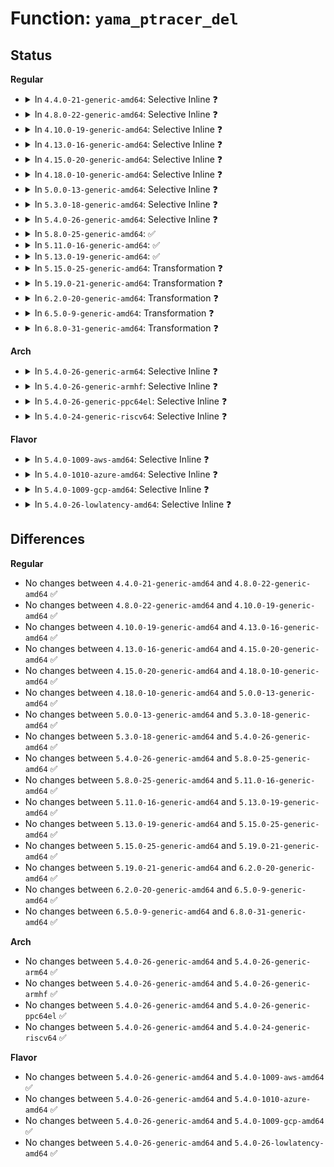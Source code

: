 # Function: <code>yama_ptracer_del</code>

## Status
<b>Regular</b>
<ul>
<li>
<details>
<summary>In <code>4.4.0-21-generic-amd64</code>: Selective Inline ❓</summary>

```c
void yama_ptracer_del(struct task_struct * tracer, struct task_struct * tracee)
```

```json
{
  "name": "yama_ptracer_del",
  "collision_type": "Unique Static",
  "inline_type": "Selective",
  "funcs": [
    {
      "addr": 18446744071582601856,
      "name": "yama_ptracer_del",
      "external": false,
      "loc": "security/yama/yama_lsm.c:112",
      "file": "security/yama/yama_lsm.c",
      "inline": "not declared, inlined",
      "caller_inline": [],
      "caller_func": [
        "security/yama/yama_lsm.c:yama_task_free",
        "security/yama/yama_lsm.c:yama_task_prctl"
      ]
    }
  ],
  "symbols": [
    {
      "addr": 18446744071582601856,
      "name": "yama_ptracer_del",
      "section": ".text",
      "bind": "STB_LOCAL",
      "size": 113
    }
  ]
}
```
</details>
</li>
<li>
<details>
<summary>In <code>4.8.0-22-generic-amd64</code>: Selective Inline ❓</summary>

```c
void yama_ptracer_del(struct task_struct * tracer, struct task_struct * tracee)
```

```json
{
  "name": "yama_ptracer_del",
  "collision_type": "Unique Static",
  "inline_type": "Selective",
  "funcs": [
    {
      "addr": 18446744071582846112,
      "name": "yama_ptracer_del",
      "external": false,
      "loc": "security/yama/yama_lsm.c:183",
      "file": "security/yama/yama_lsm.c",
      "inline": "not declared, inlined",
      "caller_inline": [],
      "caller_func": [
        "security/yama/yama_lsm.c:yama_task_prctl",
        "security/yama/yama_lsm.c:yama_task_free"
      ]
    }
  ],
  "symbols": [
    {
      "addr": 18446744071582846112,
      "name": "yama_ptracer_del",
      "section": ".text",
      "bind": "STB_LOCAL",
      "size": 113
    }
  ]
}
```
</details>
</li>
<li>
<details>
<summary>In <code>4.10.0-19-generic-amd64</code>: Selective Inline ❓</summary>

```c
void yama_ptracer_del(struct task_struct * tracer, struct task_struct * tracee)
```

```json
{
  "name": "yama_ptracer_del",
  "collision_type": "Unique Static",
  "inline_type": "Selective",
  "funcs": [
    {
      "addr": 18446744071582942112,
      "name": "yama_ptracer_del",
      "external": false,
      "loc": "security/yama/yama_lsm.c:183",
      "file": "security/yama/yama_lsm.c",
      "inline": "not declared, inlined",
      "caller_inline": [],
      "caller_func": [
        "security/yama/yama_lsm.c:yama_task_prctl",
        "security/yama/yama_lsm.c:yama_task_free"
      ]
    }
  ],
  "symbols": [
    {
      "addr": 18446744071582942112,
      "name": "yama_ptracer_del",
      "section": ".text",
      "bind": "STB_LOCAL",
      "size": 113
    }
  ]
}
```
</details>
</li>
<li>
<details>
<summary>In <code>4.13.0-16-generic-amd64</code>: Selective Inline ❓</summary>

```c
void yama_ptracer_del(struct task_struct * tracer, struct task_struct * tracee)
```

```json
{
  "name": "yama_ptracer_del",
  "collision_type": "Unique Static",
  "inline_type": "Selective",
  "funcs": [
    {
      "addr": 18446744071582992912,
      "name": "yama_ptracer_del",
      "external": false,
      "loc": "security/yama/yama_lsm.c:183",
      "file": "security/yama/yama_lsm.c",
      "inline": "not declared, inlined",
      "caller_inline": [],
      "caller_func": [
        "security/yama/yama_lsm.c:yama_task_prctl",
        "security/yama/yama_lsm.c:yama_task_free"
      ]
    }
  ],
  "symbols": [
    {
      "addr": 18446744071582992912,
      "name": "yama_ptracer_del",
      "section": ".text",
      "bind": "STB_LOCAL",
      "size": 115
    }
  ]
}
```
</details>
</li>
<li>
<details>
<summary>In <code>4.15.0-20-generic-amd64</code>: Selective Inline ❓</summary>

```c
void yama_ptracer_del(struct task_struct * tracer, struct task_struct * tracee)
```

```json
{
  "name": "yama_ptracer_del",
  "collision_type": "Unique Static",
  "inline_type": "Selective",
  "funcs": [
    {
      "addr": 18446744071583156576,
      "name": "yama_ptracer_del",
      "external": false,
      "loc": "security/yama/yama_lsm.c:183",
      "file": "security/yama/yama_lsm.c",
      "inline": "not declared, inlined",
      "caller_inline": [],
      "caller_func": [
        "security/yama/yama_lsm.c:yama_task_prctl",
        "security/yama/yama_lsm.c:yama_task_free"
      ]
    }
  ],
  "symbols": [
    {
      "addr": 18446744071583156576,
      "name": "yama_ptracer_del",
      "section": ".text",
      "bind": "STB_LOCAL",
      "size": 115
    }
  ]
}
```
</details>
</li>
<li>
<details>
<summary>In <code>4.18.0-10-generic-amd64</code>: Selective Inline ❓</summary>

```c
void yama_ptracer_del(struct task_struct * tracer, struct task_struct * tracee)
```

```json
{
  "name": "yama_ptracer_del",
  "collision_type": "Unique Static",
  "inline_type": "Selective",
  "funcs": [
    {
      "addr": 18446744071583361632,
      "name": "yama_ptracer_del",
      "external": false,
      "loc": "security/yama/yama_lsm.c:183",
      "file": "security/yama/yama_lsm.c",
      "inline": "not declared, inlined",
      "caller_inline": [],
      "caller_func": [
        "security/yama/yama_lsm.c:yama_task_prctl",
        "security/yama/yama_lsm.c:yama_task_free"
      ]
    }
  ],
  "symbols": [
    {
      "addr": 18446744071583361632,
      "name": "yama_ptracer_del",
      "section": ".text",
      "bind": "STB_LOCAL",
      "size": 114
    }
  ]
}
```
</details>
</li>
<li>
<details>
<summary>In <code>5.0.0-13-generic-amd64</code>: Selective Inline ❓</summary>

```c
void yama_ptracer_del(struct task_struct * tracer, struct task_struct * tracee)
```

```json
{
  "name": "yama_ptracer_del",
  "collision_type": "Unique Static",
  "inline_type": "Selective",
  "funcs": [
    {
      "addr": 18446744071583480368,
      "name": "yama_ptracer_del",
      "external": false,
      "loc": "security/yama/yama_lsm.c:183",
      "file": "security/yama/yama_lsm.c",
      "inline": "not declared, inlined",
      "caller_inline": [],
      "caller_func": [
        "security/yama/yama_lsm.c:yama_task_prctl",
        "security/yama/yama_lsm.c:yama_task_free"
      ]
    }
  ],
  "symbols": [
    {
      "addr": 18446744071583480368,
      "name": "yama_ptracer_del",
      "section": ".text",
      "bind": "STB_LOCAL",
      "size": 114
    }
  ]
}
```
</details>
</li>
<li>
<details>
<summary>In <code>5.3.0-18-generic-amd64</code>: Selective Inline ❓</summary>

```c
void yama_ptracer_del(struct task_struct * tracer, struct task_struct * tracee)
```

```json
{
  "name": "yama_ptracer_del",
  "collision_type": "Unique Static",
  "inline_type": "Selective",
  "funcs": [
    {
      "addr": 18446744071583664672,
      "name": "yama_ptracer_del",
      "external": false,
      "loc": "security/yama/yama_lsm.c:179",
      "file": "security/yama/yama_lsm.c",
      "inline": "not declared, inlined",
      "caller_inline": [],
      "caller_func": [
        "security/yama/yama_lsm.c:yama_task_prctl",
        "security/yama/yama_lsm.c:yama_task_free"
      ]
    }
  ],
  "symbols": [
    {
      "addr": 18446744071583664672,
      "name": "yama_ptracer_del",
      "section": ".text",
      "bind": "STB_LOCAL",
      "size": 115
    }
  ]
}
```
</details>
</li>
<li>
<details>
<summary>In <code>5.4.0-26-generic-amd64</code>: Selective Inline ❓</summary>

```c
void yama_ptracer_del(struct task_struct * tracer, struct task_struct * tracee)
```

```json
{
  "name": "yama_ptracer_del",
  "collision_type": "Unique Static",
  "inline_type": "Selective",
  "funcs": [
    {
      "addr": 18446744071583770960,
      "name": "yama_ptracer_del",
      "external": false,
      "loc": "security/yama/yama_lsm.c:179",
      "file": "security/yama/yama_lsm.c",
      "inline": "not declared, inlined",
      "caller_inline": [],
      "caller_func": [
        "security/yama/yama_lsm.c:yama_task_prctl",
        "security/yama/yama_lsm.c:yama_task_free"
      ]
    }
  ],
  "symbols": [
    {
      "addr": 18446744071583770960,
      "name": "yama_ptracer_del",
      "section": ".text",
      "bind": "STB_LOCAL",
      "size": 115
    }
  ]
}
```
</details>
</li>
<li>
<details>
<summary>In <code>5.8.0-25-generic-amd64</code>: ✅</summary>

```c
void yama_ptracer_del(struct task_struct * tracer, struct task_struct * tracee)
```

```json
{
  "name": "yama_ptracer_del",
  "collision_type": "Unique Static",
  "inline_type": "No",
  "funcs": [
    {
      "addr": 18446744071584160832,
      "name": "yama_ptracer_del",
      "external": false,
      "loc": "security/yama/yama_lsm.c:179",
      "file": "security/yama/yama_lsm.c",
      "inline": "seen, unknown",
      "caller_inline": [],
      "caller_func": [
        "security/yama/yama_lsm.c:yama_task_prctl",
        "security/yama/yama_lsm.c:yama_task_free"
      ]
    }
  ],
  "symbols": [
    {
      "addr": 18446744071584160832,
      "name": "yama_ptracer_del",
      "section": ".text",
      "bind": "STB_LOCAL",
      "size": 115
    }
  ]
}
```
</details>
</li>
<li>
<details>
<summary>In <code>5.11.0-16-generic-amd64</code>: ✅</summary>

```c
void yama_ptracer_del(struct task_struct * tracer, struct task_struct * tracee)
```

```json
{
  "name": "yama_ptracer_del",
  "collision_type": "Unique Static",
  "inline_type": "No",
  "funcs": [
    {
      "addr": 18446744071584279232,
      "name": "yama_ptracer_del",
      "external": false,
      "loc": "security/yama/yama_lsm.c:179",
      "file": "security/yama/yama_lsm.c",
      "inline": "seen, unknown",
      "caller_inline": [],
      "caller_func": [
        "security/yama/yama_lsm.c:yama_task_prctl",
        "security/yama/yama_lsm.c:yama_task_free"
      ]
    }
  ],
  "symbols": [
    {
      "addr": 18446744071584279232,
      "name": "yama_ptracer_del",
      "section": ".text",
      "bind": "STB_LOCAL",
      "size": 134
    }
  ]
}
```
</details>
</li>
<li>
<details>
<summary>In <code>5.13.0-19-generic-amd64</code>: ✅</summary>

```c
void yama_ptracer_del(struct task_struct * tracer, struct task_struct * tracee)
```

```json
{
  "name": "yama_ptracer_del",
  "collision_type": "Unique Static",
  "inline_type": "No",
  "funcs": [
    {
      "addr": 18446744071584304352,
      "name": "yama_ptracer_del",
      "external": false,
      "loc": "security/yama/yama_lsm.c:179",
      "file": "security/yama/yama_lsm.c",
      "inline": "seen, unknown",
      "caller_inline": [],
      "caller_func": [
        "security/yama/yama_lsm.c:yama_task_prctl",
        "security/yama/yama_lsm.c:yama_task_free"
      ]
    }
  ],
  "symbols": [
    {
      "addr": 18446744071584304352,
      "name": "yama_ptracer_del",
      "section": ".text",
      "bind": "STB_LOCAL",
      "size": 134
    }
  ]
}
```
</details>
</li>
<li>
<details>
<summary>In <code>5.15.0-25-generic-amd64</code>: Transformation ❓</summary>

```c
void yama_ptracer_del(struct task_struct * tracer, struct task_struct * tracee)
```

```json
{
  "name": "yama_ptracer_del",
  "collision_type": "Unique Static",
  "inline_type": "No",
  "funcs": [
    {
      "addr": 0,
      "name": "yama_ptracer_del",
      "external": false,
      "loc": "security/yama/yama_lsm.c:179",
      "file": "security/yama/yama_lsm.c",
      "inline": "seen, unknown",
      "caller_inline": [],
      "caller_func": [
        "security/yama/yama_lsm.c:yama_task_prctl",
        "security/yama/yama_lsm.c:yama_task_free"
      ]
    }
  ],
  "symbols": [
    {
      "addr": 18446744071584690768,
      "name": "yama_ptracer_del",
      "section": ".text",
      "bind": "STB_LOCAL",
      "size": 192
    },
    {
      "addr": 18446744071592306921,
      "name": "yama_ptracer_del.cold",
      "section": ".text",
      "bind": "STB_LOCAL",
      "size": 21
    }
  ]
}
```
</details>
</li>
<li>
<details>
<summary>In <code>5.19.0-21-generic-amd64</code>: Transformation ❓</summary>

```c
void yama_ptracer_del(struct task_struct * tracer, struct task_struct * tracee)
```

```json
{
  "name": "yama_ptracer_del",
  "collision_type": "Unique Static",
  "inline_type": "No",
  "funcs": [
    {
      "addr": 0,
      "name": "yama_ptracer_del",
      "external": false,
      "loc": "security/yama/yama_lsm.c:179",
      "file": "security/yama/yama_lsm.c",
      "inline": "seen, unknown",
      "caller_inline": [],
      "caller_func": [
        "security/yama/yama_lsm.c:yama_task_prctl",
        "security/yama/yama_lsm.c:yama_task_free"
      ]
    }
  ],
  "symbols": [
    {
      "addr": 18446744071585354528,
      "name": "yama_ptracer_del",
      "section": ".text",
      "bind": "STB_LOCAL",
      "size": 221
    },
    {
      "addr": 18446744071594088567,
      "name": "yama_ptracer_del.cold",
      "section": ".text",
      "bind": "STB_LOCAL",
      "size": 21
    }
  ]
}
```
</details>
</li>
<li>
<details>
<summary>In <code>6.2.0-20-generic-amd64</code>: Transformation ❓</summary>

```c
void yama_ptracer_del(struct task_struct * tracer, struct task_struct * tracee)
```

```json
{
  "name": "yama_ptracer_del",
  "collision_type": "Unique Static",
  "inline_type": "No",
  "funcs": [
    {
      "addr": 0,
      "name": "yama_ptracer_del",
      "external": false,
      "loc": "security/yama/yama_lsm.c:180",
      "file": "security/yama/yama_lsm.c",
      "inline": "seen, unknown",
      "caller_inline": [],
      "caller_func": [
        "security/yama/yama_lsm.c:yama_task_prctl",
        "security/yama/yama_lsm.c:yama_task_free"
      ]
    }
  ],
  "symbols": [
    {
      "addr": 18446744071586103184,
      "name": "yama_ptracer_del",
      "section": ".text",
      "bind": "STB_LOCAL",
      "size": 221
    },
    {
      "addr": 18446744071596101201,
      "name": "yama_ptracer_del.cold",
      "section": ".text",
      "bind": "STB_LOCAL",
      "size": 21
    }
  ]
}
```
</details>
</li>
<li>
<details>
<summary>In <code>6.5.0-9-generic-amd64</code>: Transformation ❓</summary>

```c
void yama_ptracer_del(struct task_struct * tracer, struct task_struct * tracee)
```

```json
{
  "name": "yama_ptracer_del",
  "collision_type": "Unique Static",
  "inline_type": "No",
  "funcs": [
    {
      "addr": 0,
      "name": "yama_ptracer_del",
      "external": false,
      "loc": "security/yama/yama_lsm.c:180",
      "file": "security/yama/yama_lsm.c",
      "inline": "seen, unknown",
      "caller_inline": [],
      "caller_func": [
        "security/yama/yama_lsm.c:yama_task_prctl",
        "security/yama/yama_lsm.c:yama_task_free"
      ]
    }
  ],
  "symbols": [
    {
      "addr": 18446744071586341824,
      "name": "yama_ptracer_del",
      "section": ".text",
      "bind": "STB_LOCAL",
      "size": 221
    },
    {
      "addr": 18446744071596624380,
      "name": "yama_ptracer_del.cold",
      "section": ".text",
      "bind": "STB_LOCAL",
      "size": 21
    }
  ]
}
```
</details>
</li>
<li>
<details>
<summary>In <code>6.8.0-31-generic-amd64</code>: Transformation ❓</summary>

```c
void yama_ptracer_del(struct task_struct * tracer, struct task_struct * tracee)
```

```json
{
  "name": "yama_ptracer_del",
  "collision_type": "Unique Static",
  "inline_type": "No",
  "funcs": [
    {
      "addr": 0,
      "name": "yama_ptracer_del",
      "external": false,
      "loc": "security/yama/yama_lsm.c:180",
      "file": "security/yama/yama_lsm.c",
      "inline": "seen, unknown",
      "caller_inline": [],
      "caller_func": [
        "security/yama/yama_lsm.c:yama_task_prctl",
        "security/yama/yama_lsm.c:yama_task_free"
      ]
    }
  ],
  "symbols": [
    {
      "addr": 18446744071586608608,
      "name": "yama_ptracer_del",
      "section": ".text",
      "bind": "STB_LOCAL",
      "size": 221
    },
    {
      "addr": 18446744071597530768,
      "name": "yama_ptracer_del.cold",
      "section": ".text",
      "bind": "STB_LOCAL",
      "size": 21
    }
  ]
}
```
</details>
</li>
</ul>
<b>Arch</b>
<ul>
<li>
<details>
<summary>In <code>5.4.0-26-generic-arm64</code>: Selective Inline ❓</summary>

```c
void yama_ptracer_del(struct task_struct * tracer, struct task_struct * tracee)
```

```json
{
  "name": "yama_ptracer_del",
  "collision_type": "Unique Static",
  "inline_type": "Selective",
  "funcs": [
    {
      "addr": 18446603336495571800,
      "name": "yama_ptracer_del",
      "external": false,
      "loc": "security/yama/yama_lsm.c:179",
      "file": "security/yama/yama_lsm.c",
      "inline": "not declared, inlined",
      "caller_inline": [],
      "caller_func": [
        "security/yama/yama_lsm.c:yama_task_prctl",
        "security/yama/yama_lsm.c:yama_task_free"
      ]
    }
  ],
  "symbols": [
    {
      "addr": 18446603336495571800,
      "name": "yama_ptracer_del",
      "section": ".text",
      "bind": "STB_LOCAL",
      "size": 192
    }
  ]
}
```
</details>
</li>
<li>
<details>
<summary>In <code>5.4.0-26-generic-armhf</code>: Selective Inline ❓</summary>

```c
void yama_ptracer_del(struct task_struct * tracer, struct task_struct * tracee)
```

```json
{
  "name": "yama_ptracer_del",
  "collision_type": "Unique Static",
  "inline_type": "Selective",
  "funcs": [
    {
      "addr": 3228934644,
      "name": "yama_ptracer_del",
      "external": false,
      "loc": "security/yama/yama_lsm.c:179",
      "file": "security/yama/yama_lsm.c",
      "inline": "not declared, inlined",
      "caller_inline": [],
      "caller_func": [
        "security/yama/yama_lsm.c:yama_task_prctl",
        "security/yama/yama_lsm.c:yama_task_free"
      ]
    }
  ],
  "symbols": [
    {
      "addr": 3228934644,
      "name": "yama_ptracer_del",
      "section": ".text",
      "bind": "STB_LOCAL",
      "size": 184
    }
  ]
}
```
</details>
</li>
<li>
<details>
<summary>In <code>5.4.0-26-generic-ppc64el</code>: Selective Inline ❓</summary>

```c
void yama_ptracer_del(struct task_struct * tracer, struct task_struct * tracee)
```

```json
{
  "name": "yama_ptracer_del",
  "collision_type": "Unique Static",
  "inline_type": "Selective",
  "funcs": [
    {
      "addr": 13835058055289666352,
      "name": "yama_ptracer_del",
      "external": false,
      "loc": "security/yama/yama_lsm.c:179",
      "file": "security/yama/yama_lsm.c",
      "inline": "not declared, inlined",
      "caller_inline": [],
      "caller_func": [
        "security/yama/yama_lsm.c:yama_task_prctl",
        "security/yama/yama_lsm.c:yama_task_free"
      ]
    }
  ],
  "symbols": [
    {
      "addr": 13835058055289666352,
      "name": "yama_ptracer_del",
      "section": ".text",
      "bind": "STB_LOCAL",
      "size": 228
    }
  ]
}
```
</details>
</li>
<li>
<details>
<summary>In <code>5.4.0-24-generic-riscv64</code>: Selective Inline ❓</summary>

```c
void yama_ptracer_del(struct task_struct * tracer, struct task_struct * tracee)
```

```json
{
  "name": "yama_ptracer_del",
  "collision_type": "Unique Static",
  "inline_type": "Selective",
  "funcs": [
    {
      "addr": 18446743936274740556,
      "name": "yama_ptracer_del",
      "external": false,
      "loc": "security/yama/yama_lsm.c:179",
      "file": "security/yama/yama_lsm.c",
      "inline": "not declared, inlined",
      "caller_inline": [],
      "caller_func": [
        "security/yama/yama_lsm.c:yama_task_prctl",
        "security/yama/yama_lsm.c:yama_task_free"
      ]
    }
  ],
  "symbols": [
    {
      "addr": 18446743936274740556,
      "name": "yama_ptracer_del",
      "section": ".text",
      "bind": "STB_LOCAL",
      "size": 148
    }
  ]
}
```
</details>
</li>
</ul>
<b>Flavor</b>
<ul>
<li>
<details>
<summary>In <code>5.4.0-1009-aws-amd64</code>: Selective Inline ❓</summary>

```c
void yama_ptracer_del(struct task_struct * tracer, struct task_struct * tracee)
```

```json
{
  "name": "yama_ptracer_del",
  "collision_type": "Unique Static",
  "inline_type": "Selective",
  "funcs": [
    {
      "addr": 18446744071583739696,
      "name": "yama_ptracer_del",
      "external": false,
      "loc": "security/yama/yama_lsm.c:179",
      "file": "security/yama/yama_lsm.c",
      "inline": "not declared, inlined",
      "caller_inline": [],
      "caller_func": [
        "security/yama/yama_lsm.c:yama_task_prctl",
        "security/yama/yama_lsm.c:yama_task_free"
      ]
    }
  ],
  "symbols": [
    {
      "addr": 18446744071583739696,
      "name": "yama_ptracer_del",
      "section": ".text",
      "bind": "STB_LOCAL",
      "size": 115
    }
  ]
}
```
</details>
</li>
<li>
<details>
<summary>In <code>5.4.0-1010-azure-amd64</code>: Selective Inline ❓</summary>

```c
void yama_ptracer_del(struct task_struct * tracer, struct task_struct * tracee)
```

```json
{
  "name": "yama_ptracer_del",
  "collision_type": "Unique Static",
  "inline_type": "Selective",
  "funcs": [
    {
      "addr": 18446744071583676752,
      "name": "yama_ptracer_del",
      "external": false,
      "loc": "security/yama/yama_lsm.c:179",
      "file": "security/yama/yama_lsm.c",
      "inline": "not declared, inlined",
      "caller_inline": [],
      "caller_func": [
        "security/yama/yama_lsm.c:yama_task_prctl",
        "security/yama/yama_lsm.c:yama_task_free"
      ]
    }
  ],
  "symbols": [
    {
      "addr": 18446744071583676752,
      "name": "yama_ptracer_del",
      "section": ".text",
      "bind": "STB_LOCAL",
      "size": 115
    }
  ]
}
```
</details>
</li>
<li>
<details>
<summary>In <code>5.4.0-1009-gcp-amd64</code>: Selective Inline ❓</summary>

```c
void yama_ptracer_del(struct task_struct * tracer, struct task_struct * tracee)
```

```json
{
  "name": "yama_ptracer_del",
  "collision_type": "Unique Static",
  "inline_type": "Selective",
  "funcs": [
    {
      "addr": 18446744071583723472,
      "name": "yama_ptracer_del",
      "external": false,
      "loc": "security/yama/yama_lsm.c:179",
      "file": "security/yama/yama_lsm.c",
      "inline": "not declared, inlined",
      "caller_inline": [],
      "caller_func": [
        "security/yama/yama_lsm.c:yama_task_prctl",
        "security/yama/yama_lsm.c:yama_task_free"
      ]
    }
  ],
  "symbols": [
    {
      "addr": 18446744071583723472,
      "name": "yama_ptracer_del",
      "section": ".text",
      "bind": "STB_LOCAL",
      "size": 115
    }
  ]
}
```
</details>
</li>
<li>
<details>
<summary>In <code>5.4.0-26-lowlatency-amd64</code>: Selective Inline ❓</summary>

```c
void yama_ptracer_del(struct task_struct * tracer, struct task_struct * tracee)
```

```json
{
  "name": "yama_ptracer_del",
  "collision_type": "Unique Static",
  "inline_type": "Selective",
  "funcs": [
    {
      "addr": 18446744071583824544,
      "name": "yama_ptracer_del",
      "external": false,
      "loc": "security/yama/yama_lsm.c:179",
      "file": "security/yama/yama_lsm.c",
      "inline": "not declared, inlined",
      "caller_inline": [],
      "caller_func": [
        "security/yama/yama_lsm.c:yama_task_prctl",
        "security/yama/yama_lsm.c:yama_task_free"
      ]
    }
  ],
  "symbols": [
    {
      "addr": 18446744071583824544,
      "name": "yama_ptracer_del",
      "section": ".text",
      "bind": "STB_LOCAL",
      "size": 154
    }
  ]
}
```
</details>
</li>
</ul>

## Differences
<b>Regular</b>
<ul>
<li>
No changes between <code>4.4.0-21-generic-amd64</code> and <code>4.8.0-22-generic-amd64</code> ✅
</li>
<li>
No changes between <code>4.8.0-22-generic-amd64</code> and <code>4.10.0-19-generic-amd64</code> ✅
</li>
<li>
No changes between <code>4.10.0-19-generic-amd64</code> and <code>4.13.0-16-generic-amd64</code> ✅
</li>
<li>
No changes between <code>4.13.0-16-generic-amd64</code> and <code>4.15.0-20-generic-amd64</code> ✅
</li>
<li>
No changes between <code>4.15.0-20-generic-amd64</code> and <code>4.18.0-10-generic-amd64</code> ✅
</li>
<li>
No changes between <code>4.18.0-10-generic-amd64</code> and <code>5.0.0-13-generic-amd64</code> ✅
</li>
<li>
No changes between <code>5.0.0-13-generic-amd64</code> and <code>5.3.0-18-generic-amd64</code> ✅
</li>
<li>
No changes between <code>5.3.0-18-generic-amd64</code> and <code>5.4.0-26-generic-amd64</code> ✅
</li>
<li>
No changes between <code>5.4.0-26-generic-amd64</code> and <code>5.8.0-25-generic-amd64</code> ✅
</li>
<li>
No changes between <code>5.8.0-25-generic-amd64</code> and <code>5.11.0-16-generic-amd64</code> ✅
</li>
<li>
No changes between <code>5.11.0-16-generic-amd64</code> and <code>5.13.0-19-generic-amd64</code> ✅
</li>
<li>
No changes between <code>5.13.0-19-generic-amd64</code> and <code>5.15.0-25-generic-amd64</code> ✅
</li>
<li>
No changes between <code>5.15.0-25-generic-amd64</code> and <code>5.19.0-21-generic-amd64</code> ✅
</li>
<li>
No changes between <code>5.19.0-21-generic-amd64</code> and <code>6.2.0-20-generic-amd64</code> ✅
</li>
<li>
No changes between <code>6.2.0-20-generic-amd64</code> and <code>6.5.0-9-generic-amd64</code> ✅
</li>
<li>
No changes between <code>6.5.0-9-generic-amd64</code> and <code>6.8.0-31-generic-amd64</code> ✅
</li>
</ul>
<b>Arch</b>
<ul>
<li>
No changes between <code>5.4.0-26-generic-amd64</code> and <code>5.4.0-26-generic-arm64</code> ✅
</li>
<li>
No changes between <code>5.4.0-26-generic-amd64</code> and <code>5.4.0-26-generic-armhf</code> ✅
</li>
<li>
No changes between <code>5.4.0-26-generic-amd64</code> and <code>5.4.0-26-generic-ppc64el</code> ✅
</li>
<li>
No changes between <code>5.4.0-26-generic-amd64</code> and <code>5.4.0-24-generic-riscv64</code> ✅
</li>
</ul>
<b>Flavor</b>
<ul>
<li>
No changes between <code>5.4.0-26-generic-amd64</code> and <code>5.4.0-1009-aws-amd64</code> ✅
</li>
<li>
No changes between <code>5.4.0-26-generic-amd64</code> and <code>5.4.0-1010-azure-amd64</code> ✅
</li>
<li>
No changes between <code>5.4.0-26-generic-amd64</code> and <code>5.4.0-1009-gcp-amd64</code> ✅
</li>
<li>
No changes between <code>5.4.0-26-generic-amd64</code> and <code>5.4.0-26-lowlatency-amd64</code> ✅
</li>
</ul>
